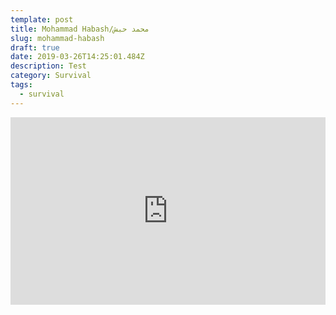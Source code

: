 ```yaml
---
template: post
title: Mohammad Habash/محمد حبش
slug: mohammad-habash
draft: true
date: 2019-03-26T14:25:01.484Z
description: Test
category: Survival
tags:
  - survival
---
```

<iframe width="100%" height="300" scrolling="no" frameborder="no" allow="autoplay" src="https://w.soundcloud.com/player/?url=https%3A//api.soundcloud.com/tracks/347974956&color=%23ff5500&auto_play=false&hide_related=false&show_comments=true&show_user=true&show_reposts=false&show_teaser=true&visual=true"></iframe>
